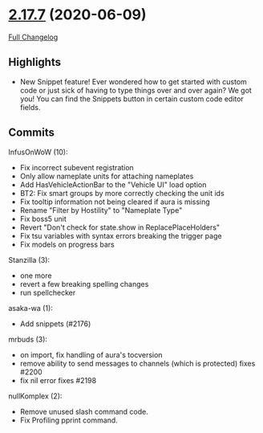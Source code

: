 # [2.17.7](https://github.com/WeakAuras/WeakAuras2/tree/2.17.7) (2020-06-09)

[Full Changelog](https://github.com/WeakAuras/WeakAuras2/compare/2.17.5...2.17.7)

## Highlights

 - New Snippet feature! Ever wondered how to get started with custom code or just sick of having to type things over and over again? We got you! You can find the Snippets button in certain custom code editor fields. 

## Commits

InfusOnWoW (10):

- Fix incorrect subevent registration
- Only allow nameplate units for attaching nameplates
- Add HasVehicleActionBar to the "Vehicle UI" load option
- BT2: Fix smart groups by more correctly checking the unit ids
- Fix tooltip information not being cleared if aura is missing
- Rename "Filter by Hostility" to "Nameplate Type"
- Fix boss5 unit
- Revert "Don't check for state.show in ReplacePlaceHolders"
- Fix tsu variables with syntax errors breaking the trigger page
- Fix models on progress bars

Stanzilla (3):

- one more
- revert a few breaking spelling changes
- run spellchecker

asaka-wa (1):

- Add snippets (#2176)

mrbuds (3):

- on import, fix handling of aura's tocversion
- remove ability to send messages to channels (which is protected) fixes #2200
- fix nil error fixes #2198

nullKomplex (2):

- Remove unused slash command code.
- Fix Profiling pprint command.

